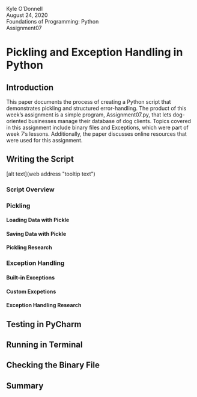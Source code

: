 Kyle O’Donnell  
August 24, 2020  
Foundations of Programming: Python  
Assignment07  

# Pickling and Exception Handling in Python 

## Introduction  
This paper documents the process of creating a Python script that demonstrates pickling and structured error-handling. The product of this week’s assignment is a simple program, Assignment07.py, that lets dog-oriented businesses manage their database of dog clients. Topics covered in this assignment include binary files and Exceptions, which were part of week 7’s lessons. Additionally, the paper discusses online resources that were used for this assignment. 

## Writing the Script 

[alt text](web address "tooltip text")


### Script Overview
### Pickling
#### Loading Data with Pickle
#### Saving Data with Pickle 
#### Pickling Research
### Exception Handling
#### Built-in Exceptions
#### Custom Excpetions
#### Exception Handling Research
## Testing in PyCharm   
## Running in Terminal  
## Checking the Binary File 
## Summary 
